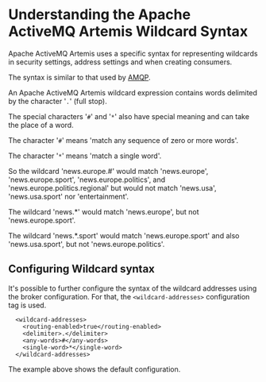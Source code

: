 # Understanding the Apache ActiveMQ Artemis Wildcard Syntax

Apache ActiveMQ Artemis uses a specific syntax for representing wildcards in security
settings, address settings and when creating consumers.

The syntax is similar to that used by [AMQP](https://www.amqp.org).

An Apache ActiveMQ Artemis wildcard expression contains words delimited by the character
'`.`' (full stop).

The special characters '`#`' and '`*`' also have special meaning and can
take the place of a word.

The character '`#`' means 'match any sequence of zero or more words'.

The character '`*`' means 'match a single word'.

So the wildcard 'news.europe.\#' would match 'news.europe',
'news.europe.sport', 'news.europe.politics', and
'news.europe.politics.regional' but would not match 'news.usa',
'news.usa.sport' nor 'entertainment'.

The wildcard 'news.\*' would match 'news.europe', but not
'news.europe.sport'.

The wildcard 'news.\*.sport' would match 'news.europe.sport' and also
'news.usa.sport', but not 'news.europe.politics'.

## Configuring Wildcard syntax

It's possible to further configure the syntax of the wildcard addresses using the broker configuration. 
For that, the `<wildcard-addresses>` configuration tag is used.

      <wildcard-addresses>
        <routing-enabled>true</routing-enabled>
        <delimiter>.</delimiter>
        <any-words>#</any-words>
        <single-word>*</single-word>
      </wildcard-addresses>

The example above shows the default configuration.